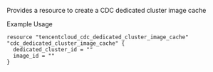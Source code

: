 Provides a resource to create a CDC dedicated cluster image cache

Example Usage

```hcl
resource "tencentcloud_cdc_dedicated_cluster_image_cache" "cdc_dedicated_cluster_image_cache" {
  dedicated_cluster_id = ""
  image_id = ""
}
```
